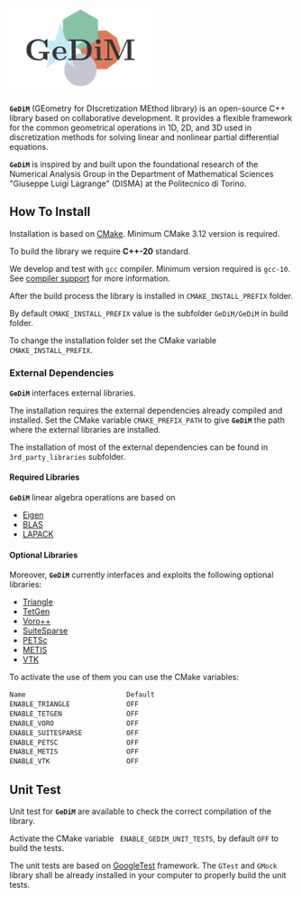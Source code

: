 # <img src="./gedim_logo.png" alt="drawing" width="50%"/>

**`GeDiM`** (GEometry for DIscretization MEthod library) is an open-source C++ library based on collaborative development. 
It provides a flexible framework for the common geometrical operations in 1D, 2D, and 3D used in discretization methods for solving linear and nonlinear partial differential equations. 

**`GeDiM`** is inspired by and built upon the foundational research of the Numerical Analysis Group in the Department of Mathematical Sciences "Giuseppe Luigi Lagrange" (DISMA) at the Politecnico di Torino.

## How To Install

Installation is based on [CMake](https://cmake.org/).
Minimum CMake 3.12 version is required.

To build the library we require **C++-20** standard.

We develop and test with `gcc` compiler.
Minimum version required is `gcc-10`.
See [compiler support](https://en.cppreference.com/w/cpp/compiler_support/20) for more information. 

After the build process the library is installed in `CMAKE_INSTALL_PREFIX` folder.

By default `CMAKE_INSTALL_PREFIX` value is the subfolder `GeDiM/GeDiM` in build folder.

To change the installation folder set the CMake variable `CMAKE_INSTALL_PREFIX`.

### External Dependencies 

**`GeDiM`** interfaces external libraries.

The installation requires the external dependencies already compiled and installed.
Set the CMake variable `CMAKE_PREFIX_PATH` to give **`GeDiM`** the path where the external libraries are installed.

The installation of most of the external dependencies can be found in `3rd_party_libraries` subfolder.

#### Required Libraries

**`GeDiM`** linear algebra operations are based on 

- [Eigen](https://eigen.tuxfamily.org/index.php?title=Main_Page) <a href="https://eigen.tuxfamily.org/index.php?title=Main_Page#License"><img src="https://raw.githubusercontent.com/FortAwesome/Font-Awesome/6.x/svgs/regular/file.svg" width="10" height="10"></a>
- [BLAS](https://www.netlib.org/blas/) <a href="https://www.netlib.org/blas/#_licensing"><img src="https://raw.githubusercontent.com/FortAwesome/Font-Awesome/6.x/svgs/regular/file.svg" width="10" height="10"></a> 	            
- [LAPACK](https://www.netlib.org/lapack/) <a href="https://www.netlib.org/lapack/#_licensing"><img src="https://raw.githubusercontent.com/FortAwesome/Font-Awesome/6.x/svgs/regular/file.svg" width="10" height="10"></a>   

#### Optional Libraries

Moreover, **`GeDiM`** currently interfaces and exploits the following optional libraries:
                                     
- [Triangle](https://www.cs.cmu.edu/~quake/triangle.html)
- [TetGen](https://wias-berlin.de/software/index.jsp?id=TetGen&lang=1) <a href="https://wias-berlin.de/software/tetgen/FAQ-license.jsp"><img src="https://raw.githubusercontent.com/FortAwesome/Font-Awesome/6.x/svgs/regular/file.svg" width="10" height="10"></a>
- [Voro++](https://math.lbl.gov/voro++/) <a href="https://github.com/chr1shr/voro/blob/master/LICENSE"><img src="https://raw.githubusercontent.com/FortAwesome/Font-Awesome/6.x/svgs/regular/file.svg" width="10" height="10"></a>   			  	                   
- [SuiteSparse](https://people.engr.tamu.edu/davis/suitesparse.html) <a href="https://sparse.tamu.edu/about"><img src="https://raw.githubusercontent.com/FortAwesome/Font-Awesome/6.x/svgs/regular/file.svg" width="10" height="10"></a>     				            
- [PETSc](https://petsc.org/release/) <a href="https://gitlab.com/petsc/petsc/-/blob/main/LICENSE?ref_type=heads"><img src="https://raw.githubusercontent.com/FortAwesome/Font-Awesome/6.x/svgs/regular/file.svg" width="10" height="10"></a>                               
- [METIS](https://karypislab.github.io/METIS/)  <a href="https://github.com/KarypisLab/METIS/blob/master/LICENSE"><img src="https://raw.githubusercontent.com/FortAwesome/Font-Awesome/6.x/svgs/regular/file.svg" width="10" height="10"></a>                        
- [VTK](https://vtk.org/) <a href="https://vtk.org/about/"><img src="https://raw.githubusercontent.com/FortAwesome/Font-Awesome/6.x/svgs/regular/file.svg" width="10" height="10"></a> 

To activate the use of them you can use the CMake variables:

```bash
Name                         Default
ENABLE_TRIANGLE              OFF
ENABLE_TETGEN                OFF
ENABLE_VORO                  OFF
ENABLE_SUITESPARSE           OFF
ENABLE_PETSC                 OFF
ENABLE_METIS                 OFF
ENABLE_VTK                   OFF
```

## Unit Test

Unit test for **`GeDiM`** are available to check the correct compilation of the library.

Activate the CMake variable ` ENABLE_GEDIM_UNIT_TESTS`, by default `OFF` to build the tests.

The unit tests are based on [GoogleTest](https://github.com/google/googletest) framework.
The `GTest` and `GMock` library shall be already installed in your computer to properly build the unit tests.
